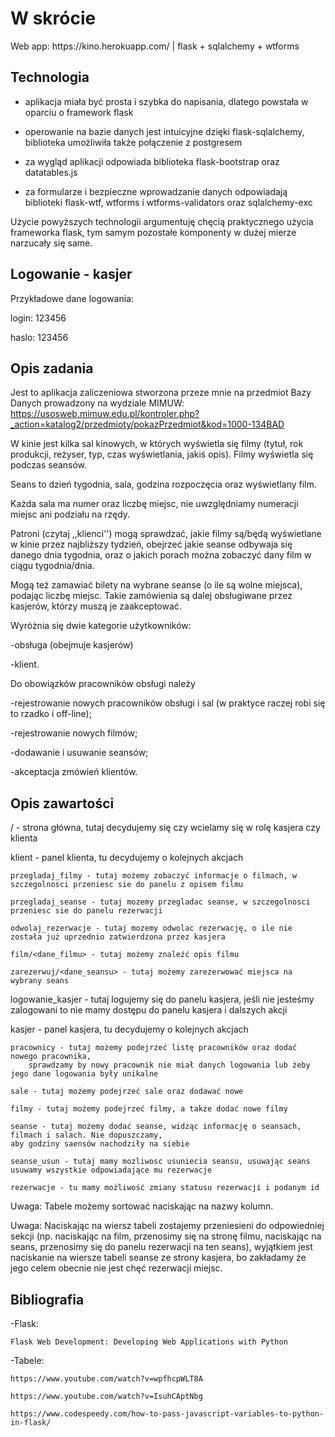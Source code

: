 <h1> W skrócie </h1>
Web app: https://kino.herokuapp.com/ | flask + sqlalchemy + wtforms

<h2> Technologia </h2>

- aplikacja miała być prosta i szybka do napisania, dlatego powstała w oparciu o framework flask

- operowanie na bazie danych jest intuicyjne dzięki flask-sqlalchemy, biblioteka umożliwiła także połączenie z postgresem

- za wygląd aplikacji odpowiada biblioteka flask-bootstrap oraz datatables.js

- za formularze i bezpieczne wprowadzanie danych odpowiadają biblioteki flask-wtf, wtforms i wtforms-validators oraz sqlalchemy-exc

Użycie powyższych technologii argumentuję chęcią praktycznego użycia frameworka flask,
tym samym pozostałe komponenty w dużej mierze narzucały się same.

<h2> Logowanie - kasjer </h2>
Przykładowe dane logowania:

login: 123456

haslo: 123456

<h2> Opis zadania </h2>

Jest to aplikacja zaliczeniowa stworzona przeze mnie na przedmiot Bazy Danych prowadzony na wydziale MIMUW:
https://usosweb.mimuw.edu.pl/kontroler.php?_action=katalog2/przedmioty/pokazPrzedmiot&kod=1000-134BAD

W kinie jest kilka sal kinowych, w których wyświetla się filmy (tytuł, rok produkcji, reżyser, typ, czas wyświetlania, jakiś opis). Filmy wyświetla się podczas seansów.

Seans to dzień tygodnia, sala, godzina rozpoczęcia oraz wyświetlany film.

Każda sala ma numer oraz liczbę miejsc, nie uwzględniamy numeracji miejsc ani podziału na rzędy.

Patroni (czytaj ,,klienci'') mogą sprawdzać, jakie filmy są/będą wyświetlane w kinie przez najbliższy tydzień, obejrzeć jakie seanse odbywaja się danego dnia tygodnia, oraz o jakich porach można zobaczyć dany film w ciągu tygodnia/dnia.

Mogą też zamawiać bilety na wybrane seanse (o ile są wolne miejsca), podając liczbę miejsc. Takie zamówienia są dalej obsługiwane przez kasjerów, którzy muszą je zaakceptować.

Wyróżnia się dwie kategorie użytkowników:

-obsługa (obejmuje kasjerów)

-klient.

Do obowiązków pracowników obsługi należy

-rejestrowanie nowych pracowników obsługi i sal (w praktyce raczej robi się to rzadko i off-line);

-rejestrowanie nowych filmów;

-dodawanie i usuwanie seansów;

-akceptacja zmówień klientów.





<h2> Opis zawartości </h2>

/ - strona główna, tutaj decydujemy się czy wcielamy się w rolę kasjera czy klienta

klient - panel klienta, tu decydujemy o kolejnych akcjach

    przegladaj_filmy - tutaj możemy zobaczyć informacje o filmach, w szczegolnosci przeniesc sie do panelu z opisem filmu
    
    przegladaj_seanse - tutaj mozemy przegladac seanse, w szczegolnosci przeniesc sie do panelu rezerwacji
    
    odwolaj_rezerwacje - tutaj mozemy odwolac rezerwację, o ile nie została już uprzednio zatwierdzona przez kasjera
    
    film/<dane_filmu> - tutaj możemy znaleźć opis filmu
    
    zarezerwuj/<dane_seansu> - tutaj możemy zarezerwować miejsca na wybrany seans

logowanie_kasjer - tutaj logujemy się do panelu kasjera, jeśli nie jesteśmy zalogowani to nie mamy dostępu do panelu kasjera
i dalszych akcji

kasjer - panel kasjera, tu decydujemy o kolejnych akcjach

    pracownicy - tutaj możemy podejrzeć listę pracowników oraz dodać nowego pracownika,
        sprawdzamy by nowy pracownik nie miał danych logowania lub żeby jego dane logowania były unikalne
       
    sale - tutaj możemy podejrzeć sale oraz dodawać nowe
    
    filmy - tutaj możemy podejrzeć filmy, a także dodać nowe filmy
    
    seanse - tutaj możemy dodać seanse, widząc informację o seansach, filmach i salach. Nie dopuszczamy,
    aby godziny saensów nachodziły na siebie
    
    seanse_usun - tutaj mamy mozliwosc usuniecia seansu, usuwając seans usuwamy wszystkie odpowiadające mu rezerwacje
    
    rezerwacje - tu mamy możliwość zmiany statusu rezerwacji i podanym id

Uwaga: Tabele możemy sortować naciskając na nazwy kolumn.

Uwaga: Naciskając na wiersz tabeli zostajemy przeniesieni do odpowiedniej sekcji (np. naciskając na film,
przenosimy się na stronę filmu, naciskając na seans, przenosimy się do panelu rezerwacji na ten seans),
wyjątkiem jest naciskanie na wiersze tabeli seanse ze strony kasjera,
bo zakładamy że jego celem obecnie nie jest chęć rezerwacji miejsc.

<h2> Bibliografia </h2>

-Flask:

    Flask Web Development: Developing Web Applications with Python
    
-Tabele:

    https://www.youtube.com/watch?v=wpfhcpWLT8A
    
    https://www.youtube.com/watch?v=IsuhCAptNbg
    
    https://www.codespeedy.com/how-to-pass-javascript-variables-to-python-in-flask/

